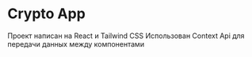 # Crypto App

Проект написан на React и Tailwind CSS
Использован Context Api для передачи данных между компонентами
